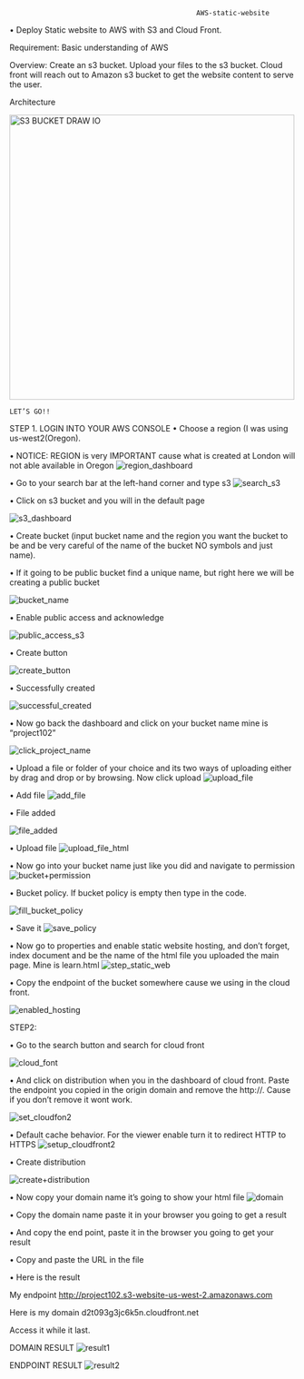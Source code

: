                                                   AWS-static-website

•	Deploy Static website to AWS with S3 and  Cloud Front.


Requirement: Basic understanding of AWS

Overview: Create an s3 bucket. Upload your files to the s3 bucket. Cloud front will reach out to Amazon s3 bucket to get the website content to serve the user.

Architecture

<img width="502" alt="S3 BUCKET DRAW IO" src="https://user-images.githubusercontent.com/94189602/206519400-2f6df679-21a1-4a48-97b5-5ff25a4055dd.PNG">

                                         
    LET’S GO!!
STEP 1.  LOGIN INTO YOUR AWS CONSOLE
•	Choose a region (I was using us-west2(Oregon).

•	NOTICE: REGION is very IMPORTANT  cause what is created at London will not able available in Oregon
![region_dashboard](https://user-images.githubusercontent.com/94189602/206501973-22ed57ee-0116-4aaf-809b-2ab1b596b7ac.PNG)

                           

•	Go to your search bar at the left-hand corner and type s3
![search_s3](https://user-images.githubusercontent.com/94189602/206503737-50e985a4-aa02-404e-add4-85ea97b5d465.PNG)

                                 
•	Click on s3 bucket and you will in the default page  

 ![s3_dashboard](https://user-images.githubusercontent.com/94189602/206503837-c158f4fe-a27f-4d24-bc8e-3d2b88f9f334.PNG)
     
•	Create bucket (input bucket name and the region you want the bucket to be and be very careful of the name of the bucket NO symbols and just name).

•	If it going to be public bucket find a unique name, but right here we will be creating a public bucket

![bucket_name](https://user-images.githubusercontent.com/94189602/206504222-73cf912b-ff63-43e4-80f9-dc1a4c093e24.PNG)

                             

•	Enable public access and acknowledge 

![public_access_s3](https://user-images.githubusercontent.com/94189602/206505105-79aba732-7c26-4f33-8ebe-bc6dc1034bc9.PNG)

                                                    
•	Create button

![create_button](https://user-images.githubusercontent.com/94189602/206505207-a53e7fa3-c9d8-4ed7-acf8-322d8465535d.PNG)

                                                                      
•	Successfully created

  ![successful_created](https://user-images.githubusercontent.com/94189602/206505259-ec892a6a-a393-470d-81a0-c719a5025422.PNG)
                          

•	Now go back the dashboard and  click on your bucket name mine is “project102”

   ![click_project_name](https://user-images.githubusercontent.com/94189602/206505484-a1f54688-1a0c-4e93-ae83-e21d9bc9bec5.PNG)
               

•	Upload a file or folder of your choice and its two ways of uploading either by drag and drop or by browsing. Now click upload 
          ![upload_file](https://user-images.githubusercontent.com/94189602/206505823-8216b194-2722-494d-94ba-42d4d51c052b.PNG)
                        

•	Add file
        ![add_file](https://user-images.githubusercontent.com/94189602/206505872-68243301-7914-4eaa-ae12-5b658aebb9c6.PNG)
             

•	File added

   ![file_added](https://user-images.githubusercontent.com/94189602/206505931-2c316d0f-f35f-4868-97be-e62564a6b0ad.PNG)
           

•	Upload file
![upload_file_html](https://user-images.githubusercontent.com/94189602/206505993-b3b472fb-41b0-410f-bdd9-8e3566ce9cce.PNG)

                                        
•	Now go into your bucket name just like you did and navigate to permission
![bucket+permission](https://user-images.githubusercontent.com/94189602/206506441-f4735acd-a96c-4232-a285-7af899a7899c.PNG)

       

•	Bucket policy. If bucket policy is empty then type in the code.

 ![fill_bucket_policy](https://user-images.githubusercontent.com/94189602/206506688-9fb0b76d-1376-450d-a136-daae721c1dfa.PNG)
    

•	Save it
![save_policy](https://user-images.githubusercontent.com/94189602/206506811-3f786bc6-0f04-4a5f-8448-54e6f77b71fc.PNG)

•	Now go to properties and enable static website hosting, and don’t forget, index document and be the name of the html file you uploaded the main page. Mine is learn.html
           ![step_static_web](https://user-images.githubusercontent.com/94189602/206507135-e7a4f280-7d91-4a9e-9754-f43c09ec86da.PNG)


•	Copy the endpoint of the bucket somewhere cause we using in the cloud front.

![enabled_hosting](https://user-images.githubusercontent.com/94189602/206507241-a644ec62-e0a6-4dc6-a61d-40fdd0b65bbf.PNG)

                         
STEP2:

•	Go to the search button and search for cloud front

![cloud_font](https://user-images.githubusercontent.com/94189602/206507316-432c2887-d3a4-408a-8588-09b5bbba9111.PNG)

                       

•	And click on distribution when you in the dashboard of cloud front. Paste the endpoint you copied in the origin domain and remove the http://. Cause if you don’t remove it wont work.
                
![set_cloudfon2](https://user-images.githubusercontent.com/94189602/206507566-e3d2614f-21a3-4273-95fa-2090e312991d.PNG)


•	Default cache behavior. For the viewer enable turn it to redirect HTTP to HTTPS
                     ![setup_cloudfront2](https://user-images.githubusercontent.com/94189602/206507865-21676535-5fbd-4d2c-a948-e68125a8ccde.PNG)


•	Create distribution

![create+distribution](https://user-images.githubusercontent.com/94189602/206507967-834b37e7-ffa6-4ad7-ac5d-466459883978.PNG)

                                                    

•	Now copy your domain name it’s going to show your html file 
![domain](https://user-images.githubusercontent.com/94189602/206508080-425c4a47-3e6a-4a62-8677-48536fe66493.PNG)

                    

•	Copy the domain name paste it in your browser you going to get a result

•	And copy the end point, paste it in the browser you going to get your result 

•	Copy and paste the URL in the file 

•	Here is the result

My endpoint http://project102.s3-website-us-west-2.amazonaws.com

Here is my domain d2t093g3jc6k5n.cloudfront.net

Access it while it last.
                 
  DOMAIN RESULT
    ![result1](https://user-images.githubusercontent.com/94189602/206508182-707e16ed-e62a-463e-b30e-07d4d280fac7.PNG)
      
   ENDPOINT RESULT 
       ![result2](https://user-images.githubusercontent.com/94189602/206508243-bae7b1d9-39a7-408b-9bab-3fa6f2dfd5ff.PNG)

